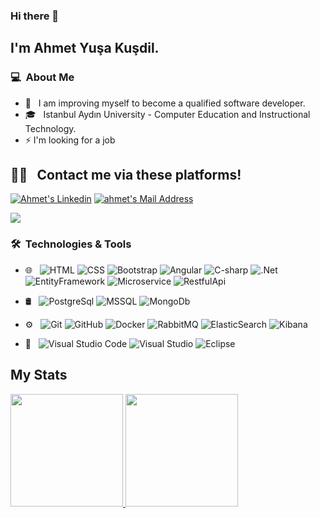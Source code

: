 ### Hi there 👋

## I'm Ahmet Yuşa Kuşdil.

### 💻 &nbsp;About Me 

- 🤔 &nbsp; I am improving myself to become a qualified software developer.
- 🎓 &nbsp; Istanbul Aydın University - Computer Education and Instructional Technology.
- ⚡ I'm looking for a job

##  🤝🏻 &nbsp; Contact me via these platforms! 

  <a href="https://www.linkedin.com/in/ahmetyusakusdil/" target="_blank" rel="nofollow"><img alt="Ahmet's Linkedin" src="https://img.shields.io/badge/LinkedIn-0077B5?style=for-the-badge&logo=linkedin&logoColor=white" /></a>
  <a href="mailto:ahmet.kusdil@gmail.com" target="_blank" rel="nofollow"><img alt="ahmet's Mail Address" src="https://img.shields.io/badge/Gmail-D14836?style=for-the-badge&logo=gmail&logoColor=white" /></a>

<img src="https://img.shields.io/badge/GitHub-100000?style=for-the-badge&logo=github&logoColor=whitee"></img>

### 🛠 &nbsp;Technologies & Tools

- 🌐 &nbsp;
  ![HTML](https://img.shields.io/badge/-HTML-black?style=flat&logo=HTML5)
  ![CSS](https://img.shields.io/badge/-CSS-black?style=flat&logo=CSS3&logoColor=1572B6)
  ![Bootstrap](https://img.shields.io/badge/-Bootstrap-black?style=flat&logo=bootstrap&logoColor=563D7C)
  ![Angular](https://img.shields.io/badge/-Angular-black?style=flat&logo=angular&logoColor=E90800)
  ![C-sharp](https://img.shields.io/badge/-C%23-black?style=flat&logo=c-sharp)
  ![.Net](https://img.shields.io/badge/-.NET-black?style=for-the-flat&logo=.net&logoColor=white)
  ![EntityFramework](https://img.shields.io/badge/-EntityFramework-black?style=flat&logo=entity-framework&logoColor=white)
  ![Microservice](https://img.shields.io/badge/-Microservice-black?style=flat&logo=microservice&logoColor=E90800)
  ![RestfulApi](https://img.shields.io/badge/-RestfulApi-black?style=flat&logo=restful-api&logoColor=E90800)
  
- 🛢 &nbsp;
  ![PostgreSql](https://img.shields.io/badge/-PostgreSql-black?style=flat&logo=postgreSql)
  ![MSSQL](https://img.shields.io/badge/-Microsoft_SQL_Server-black?style=flat&logo=microsoft-sql-server)
  ![MongoDb](https://img.shields.io/badge/-MongoDb-black?style=flat&logo=mongodb)
  
- ⚙️ &nbsp;
  ![Git](https://img.shields.io/badge/-Git-333333?style=flat&logo=git)
  ![GitHub](https://img.shields.io/badge/-GitHub-333333?style=flat&logo=github)
  ![Docker](https://img.shields.io/badge/-Docker-black?style=flat&logo=docker)
  ![RabbitMQ](https://img.shields.io/badge/-RabbitMQ-black?style=flat&logo=rabbitmq&logoColor=orange)
  ![ElasticSearch](https://img.shields.io/badge/-ElasticSearch-black?style=flat&logo=elasticsearch&logoColor=white)
  ![Kibana](https://img.shields.io/badge/-Kibana-black?style=flat&logo=kibana&logoColor=E90800)
- 🔧 &nbsp;
  ![Visual Studio Code](https://img.shields.io/badge/-Visual%20Studio%20Code-333333?style=flat&logo=visual-studio-code&logoColor=007ACC)
  ![Visual Studio](https://img.shields.io/badge/-Visual%20Studio-333333?style=flat&logo=visual-studio&logoColor=007ACC)
  ![Eclipse](https://img.shields.io/badge/-Eclipse-333333?style=flat&logo=eclipse&logoColor=0754EB)

## My Stats
<p>
<a href="https://github.com/ahmetyusakusdil">
  <img height="180em" src="https://github-readme-stats.vercel.app/api?username=ahmetyusakusdil&show_icons=true&theme=radical" />
  <img height="180em" src="https://github-readme-stats-eight-theta.vercel.app/api/top-langs/?username=ahmetyusakusdil&theme=radical&layout=compact&exclude_lang=java+r" />
</a>
</p>



<!--
**ahmetyusakusdil/ahmetyusakusdil** is a ✨ _special_ ✨ repository because its `README.md` (this file) appears on your GitHub profile.

Here are some ideas to get you started:

- 🔭 I’m currently working on ...

- 👯 I’m looking to collaborate on ...
- 🤔 I’m looking for help with ...
- 💬 Ask me about ...
- 📫 How to reach me: ...
- 😄 Pronouns: ...
-  Fun fact: ...
-->
